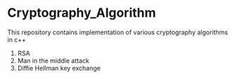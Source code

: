 # Cryptography_Algorithm
This repository contains implementation of various cryptography algorithms in c++
1. RSA
2. Man in the middle attack
3. Diffie Hellman key exchange


